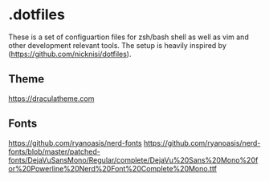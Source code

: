 # .dotfiles

These is a set of configuartion files for zsh/bash shell as well as vim and other development relevant tools.
The setup is heavily inspired by (https://github.com/nicknisi/dotfiles).

## Theme
https://draculatheme.com

## Fonts
https://github.com/ryanoasis/nerd-fonts
https://github.com/ryanoasis/nerd-fonts/blob/master/patched-fonts/DejaVuSansMono/Regular/complete/DejaVu%20Sans%20Mono%20for%20Powerline%20Nerd%20Font%20Complete%20Mono.ttf

